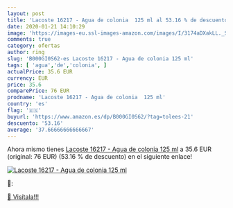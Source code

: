 ```yaml
---
layout: post
title: 'Lacoste 16217 - Agua de colonia  125 ml al 53.16 % de descuento'
date: 2020-01-21 14:10:29
image: 'https://images-eu.ssl-images-amazon.com/images/I/3174aDXakLL._SL200_.jpg'
comments: true
category: ofertas
author: ring
slug: 'B000GI0S62-es Lacoste 16217 - Agua de colonia 125 ml'
tags: [ 'agua','de','colonia', ]
actualPrice: 35.6 EUR
currency: EUR
price: 35.6
comparePrice: 76 EUR
prodname: 'Lacoste 16217 - Agua de colonia  125 ml'
country: 'es'
flag: '🇪🇸'
buyurl: 'https://www.amazon.es/dp/B000GI0S62/?tag=tolees-21'
descuento: '53.16'
average: '37.66666666666667'
---
```


Ahora mismo tienes [Lacoste 16217 - Agua de colonia  125 ml](https://www.amazon.es/dp/B000GI0S62/?tag=tolees-21) a 35.6 EUR (original: 76 EUR) (53.16 %  de descuento) en el siguiente enlace!

[![Lacoste 16217 - Agua de colonia  125 ml](https://images-eu.ssl-images-amazon.com/images/I/3174aDXakLL._SL200_.jpg)](https://www.amazon.es/dp/B000GI0S62/?tag=tolees-21)

🔎:


[🛒 Visítala!!!](https://www.amazon.es/dp/B000GI0S62/?tag=tolees-21)
